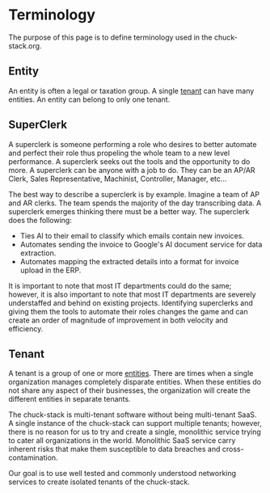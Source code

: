 # Terminology

The purpose of this page is to define terminology used in the chuck-stack.org.

## Entity

An entity is often a legal or taxation group. A single [tenant](./terminology.md#tenant) can have many entities. An entity can belong to only one tenant.

## SuperClerk

A superclerk is someone performing a role who desires to better automate and perfect their role thus propeling the whole team to a new level performance. A superclerk seeks out the tools and the opportunity to do more. A superclerk can be anyone with a job to do. They can be an AP/AR Clerk, Sales Representative, Machinist, Controller, Manager, etc...

The best way to describe a superclerk is by example. Imagine a team of AP and AR clerks. The team spends the majority of the day transcribing data. A superclerk emerges thinking there must be a better way. The superclerk does the following:

- Ties AI to their email to classify which emails contain new invoices.
- Automates sending the invoice to Google's AI document service for data extraction.
- Automates mapping the extracted details into a format for invoice upload in the ERP.

It is important to note that most IT departments could do the same; however, it is also important to note that most IT departments are severely understaffed and behind on existing projects. Identifying superclerks and giving them the tools to automate their roles changes the game and can create an order of magnitude of improvement in both velocity and efficiency.

## Tenant

A tenant is a group of one or more [entities](./terminology.md#entity). There are times when a single organization manages completely disparate entities. When these entities do not share any aspect of their businesses, the organization will create the different entities in separate tenants.

The chuck-stack is multi-tenant software without being multi-tenant SaaS. A single instance of the chuck-stack can support multiple tenants; however, there is no reason for us to try and create a single, monolithic service trying to cater all organizations in the world. Monolithic SaaS service carry inherent risks that make them susceptible to data breaches and cross-contamination.

Our goal is to use well tested and commonly understood networking services to create isolated tenants of the chuck-stack.
